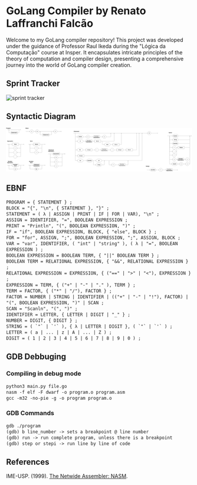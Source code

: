 # GoLang Compiler by Renato Laffranchi Falcão

Welcome to my GoLang compiler repository! This project was developed under the guidance of Professor Raul Ikeda during the "Lógica da Computação" course at Insper. It encapsulates intricate principles of the theory of computation and compiler design, presenting a comprehensive journey into the world of GoLang compiler creation.

## Sprint Tracker

![sprint tracker](http://3.129.230.99/svg/renatex333/Projeto-Logica/)

## Syntactic Diagram

![syntactic diagram](./img/syntactic-diagram.png)

## EBNF

```
PROGRAM = { STATEMENT } ;
BLOCK = "{", "\n", { STATEMENT }, "}" ;
STATEMENT = ( λ | ASSIGN | PRINT | IF | FOR | VAR), "\n" ;
ASSIGN = IDENTIFIER, "=", BOOLEAN EXPRESSION ;
PRINT = "Println", "(", BOOLEAN EXPRESSION, ")" ;
IF = "if", BOOLEAN EXPRESSION, BLOCK, { "else", BLOCK } ;
FOR = "for", ASSIGN, ";", BOOLEAN EXPRESSION, ";", ASSIGN, BLOCK ;
VAR = "var", IDENTIFIER, ( "int" | "string" ), ( λ | "=", BOOLEAN EXPRESSION ) ;
BOOLEAN EXPRESSION = BOOLEAN TERM, { "||" BOOLEAN TERM } ;
BOOLEAN TERM = RELATIONAL EXPRESSION, { "&&", RELATIONAL EXPRESSION } ;
RELATIONAL EXPRESSION = EXPRESSION, { ("==" | ">" | "<"), EXPRESSION } ;
EXPRESSION = TERM, { ("+" | "-" | "." ), TERM } ;
TERM = FACTOR, { ("*" | "/"), FACTOR } ;
FACTOR = NUMBER | STRING | IDENTIFIER | (("+" | "-" | "!"), FACTOR) | "(", BOOLEAN EXPRESSION, ")" | SCAN ;
SCAN = "Scanln", "(", ")" ;
IDENTIFIER = LETTER, { LETTER | DIGIT | "_" } ;
NUMBER = DIGIT, { DIGIT } ;
STRING = ( `"` | `'` ), { λ | LETTER | DIGIT }, ( `"` | `'` ) ;
LETTER = ( a | ... | z | A | ... | Z ) ;
DIGIT = ( 1 | 2 | 3 | 4 | 5 | 6 | 7 | 8 | 9 | 0 ) ;
```

## GDB Debbuging

### Compiling in debug mode
```
python3 main.py file.go
nasm -f elf -F dwarf -o program.o program.asm
gcc -m32 -no-pie -g -o program program.o
```

### GDB Commands

```
gdb ./program
(gdb) b line_number -> sets a breakpoint @ line number
(gdb) run -> run complete program, unless there is a breakpoint
(gdb) step or stepi -> run line by line of code 
```

## References

IME-USP. (1999). [The Netwide Assembler: NASM](https://www.ime.usp.br/~reverbel/mac211-99/asm/nasm_doc/nasmdoca.html).